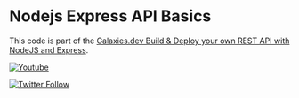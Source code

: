 # Nodejs Express API Basics

This code is part of the [Galaxies.dev Build & Deploy your own REST API with NodeJS and Express](https://galaxies.dev/node-express-api).

[![Youtube](https://img.shields.io/static/v1?label=SimonGrimm&message=Subscribe&logo=YouTube&color=FF0000&style=for-the-badge)](https://www.youtube.com/@devsimon?sub_confirmation=1)

[![Twitter Follow](https://img.shields.io/twitter/follow/schlimmson?color=1DA1F2&label=Followers&logo=twitter&style=for-the-badge)](https://twitter.com/intent/follow?&screen_name=schlimmson)

